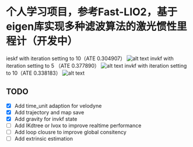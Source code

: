 # 个人学习项目，参考Fast-LIO2，基于eigen库实现多种滤波算法的激光惯性里程计（开发中）
ieskf with iteration setting to 10（ATE 0.304907）
![alt text](result/m2dgr_04_ieskf_iter10.png)
invkf with iteration setting to 5 （ATE 0.377890）
![alt text](result/m2dgr_04_invkf_iter5.png)
invkf with iteration setting to 10（ATE 0.338183）
![alt text](result/m2dgr_04_invkf_iter10.png)
## TODO

* [X] Add time_unit adaption for velodyne
* [X] Add trajectory and map save
* [X] Add gravity for invkf state
* [ ] Add IKdtree or Ivox to improve realtime performance
* [ ] Add loop clousre to improve global consitency
* [ ] Add extrinsic estimation
